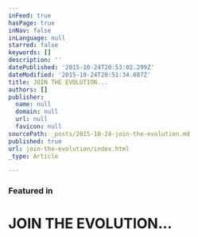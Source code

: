 ```yaml
---
inFeed: true
hasPage: true
inNav: false
inLanguage: null
starred: false
keywords: []
description: ''
datePublished: '2015-10-24T20:53:02.299Z'
dateModified: '2015-10-24T20:51:34.087Z'
title: JOIN THE EVOLUTION...
authors: []
publisher:
  name: null
  domain: null
  url: null
  favicon: null
sourcePath: _posts/2015-10-24-join-the-evolution.md
published: true
url: join-the-evolution/index.html
_type: Article

---
```

### **Featured in**

### 

# JOIN THE EVOLUTION...